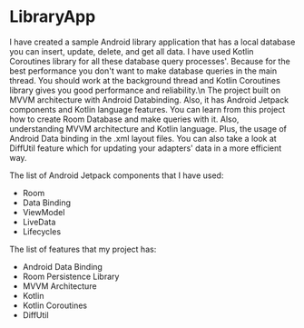 # LibraryApp

I have created a sample Android library application that has a local database you can insert, update, delete, and get all data. I have used Kotlin Coroutines library for all these database query processes'. Because for the best performance you don't want to make database queries in the main thread. You should work at the background thread and Kotlin Coroutines library gives you good performance and reliability.\n
The project built on MVVM architecture with Android Databinding. Also, it has Android Jetpack components and Kotlin language features.
You can learn from this project how to create Room Database and make queries with it. Also, understanding MVVM architecture and Kotlin language. Plus, the usage of Android Data binding in the .xml layout files.
You can also take a look at DiffUtil feature which for updating your adapters' data in a more efficient way.

The list of Android Jetpack components that I have used:

- Room
- Data Binding
- ViewModel
- LiveData
- Lifecycles

The list of features that my project has:

- Android Data Binding
- Room Persistence Library
- MVVM Architecture
- Kotlin
- Kotlin Coroutines
- DiffUtil

